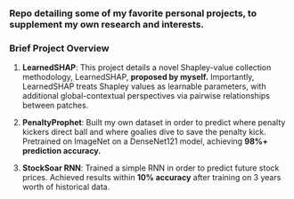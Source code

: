 ### Repo detailing some of my favorite personal projects, to supplement my own research and interests.

### Brief Project Overview

1. **LearnedSHAP**: This project details a novel Shapley-value collection methodology, LearnedSHAP, **proposed by myself.** Importantly, LearnedSHAP treats Shapley values as learnable parameters, with additional global-contextual perspectives via pairwise relationships between patches.

2. **PenaltyProphet**: Built my own dataset in order to predict where penalty kickers direct ball and where goalies dive to save the penalty kick. Pretrained on ImageNet on a DenseNet121 model, achieving **98%+ prediction accuracy.**

3. **StockSoar RNN**: Trained a simple RNN in order to predict future stock prices. Achieved results within **10% accuracy** after training on 3 years worth of historical data.
